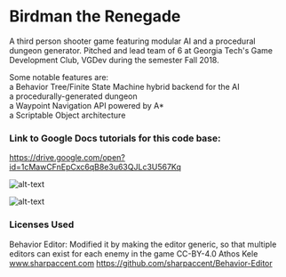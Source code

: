 # Birdman the Renegade
A third person shooter game featuring modular AI and a procedural dungeon generator.
Pitched and lead team of 6 at Georgia Tech's Game Development Club, VGDev during the semester Fall 2018.

Some notable features are:<br />
a Behavior Tree/Finite State Machine hybrid backend for the AI<br /> 
a procedurally-generated dungeon<br />
a Waypoint Navigation API powered by A*<br />
a Scriptable Object architecture<br />


### Link to Google Docs tutorials for this code base: ###
https://drive.google.com/open?id=1cMawCFnEpCxc6qB8e3u63QJLc3U567Kq

![alt-text](http://chillhammer.com/wp-content/gallery/birdman-the-renegade/birdman_screenshot6.PNG)

![alt-text](https://i.imgur.com/LihAtBF.png)


### Licenses Used ###
Behavior Editor: 
Modified it by making the editor generic, so that multiple editors can exist for each enemy in the game
CC-BY-4.0 Athos Kele www.sharpaccent.com
https://github.com/sharpaccent/Behavior-Editor
